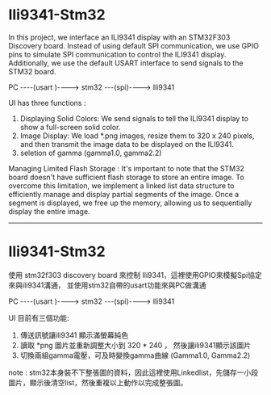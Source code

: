 # Ili9341-Stm32

In this project, we interface an ILI9341 display with an STM32F303 Discovery board. Instead of using default SPI communication, we use GPIO pins to simulate SPI communication to control the ILI9341 display. Additionally, we use the default USART interface to send signals to the STM32 board.
             
PC ----(usart )----> stm32 ---(spi)----> Ili9341

UI has three functions :
1. Displaying Solid Colors: We send signals to tell the ILI9341 display to show a full-screen solid color.
2. Image Display: We load *.png images, resize them to 320 x 240 pixels, and then transmit the image data to be displayed on the ILI9341.
3. seletion of gamma (gamma1.0, gamma2.2)

Managing Limited Flash Storage : 
It's important to note that the STM32 board doesn't have sufficient flash storage to store an entire image. To overcome this limitation, we implement a linked list data structure to efficiently manage and display partial segments of the image. Once a segment is displayed, we free up the memory, allowing us to sequentially display the entire image.

---------------------------------------------------------------------------------------------------------------------------------
# Ili9341-Stm32

使用 stm32f303 discovery board 來控制 Ili9341，這裡使用GPIO來模擬Spi協定來與ili9341溝通，
並使用stm32自帶的usart功能來與PC做溝通

PC ----(usart )----> stm32 ---(spi)----> Ili9341

UI 目前有三個功能:
1. 傳送訊號讓ili9341 顯示滿螢幕純色
2. 讀取 *png 圖片並重新調整大小到 320 * 240 ， 然後讓ili9341顯示該圖片
3. 切換兩組gamma電壓，可及時變換gamma曲線 (Gamma1.0, Gamma2.2)

note : stm32本身裝不下整張圖的資料，因此這裡使用Linkedlist，先儲存一小段圖片，顯示後清空list，然後重複以上動作以完成整張圖。
